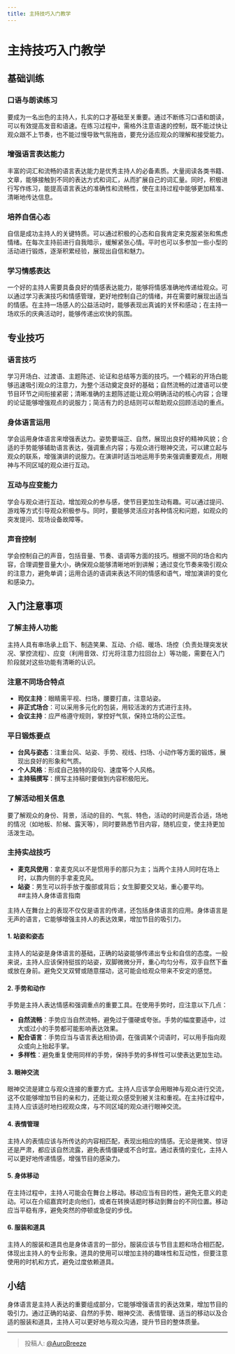 ```yaml
---
title: 主持技巧入门教学
---
```


# 主持技巧入门教学

## 基础训练 
### 口语与朗读练习 

要成为一名出色的主持人，扎实的口才基础至关重要。通过不断练习口语和朗读，可以有效提高发音和语速。在练习过程中，需格外注意语速的控制，既不能过快让观众跟不上节奏，也不能过慢导致气氛拖沓，要充分适应观众的理解和接受能力。 
### 增强语言表达能力 

丰富的词汇和流畅的语言表达能力是优秀主持人的必备素质。大量阅读各类书籍、文章，能够接触到不同的表达方式和词汇，从而扩展自己的词汇量。同时，积极进行写作练习，能提高语言表达的准确性和流畅性，使在主持过程中能够更加精准、清晰地传达信息。 
### 培养自信心态 

自信是成功主持人的关键特质。可以通过积极的心态和自我肯定来克服紧张和焦虑情绪。在每次主持前进行自我暗示，缓解紧张心情。平时也可以多参加一些小型的活动进行锻炼，逐渐积累经验，展现出自信和魅力。 
### 学习情感表达 

一个好的主持人需要具备良好的情感表达能力，能够将情感准确地传递给观众。可以通过学习表演技巧和情感管理，更好地控制自己的情绪，并在需要时展现出适当的情感。在主持一场感人的公益活动时，能够表现出真诚的关怀和感动；在主持一场欢乐的庆典活动时，能够传递出欢快的氛围。 

## 专业技巧 

### 语言技巧 

学习开场白、过渡语、主题陈述、论证和总结等方面的技巧。一个精彩的开场白能够迅速吸引观众的注意力，为整个活动奠定良好的基础；自然流畅的过渡语可以使节目环节之间衔接紧密；清晰准确的主题陈述能让观众明确活动的核心内容；合理的论证能够增强观点的说服力；简洁有力的总结则可以帮助观众回顾活动的重点。 
### 身体语言运用 

学会运用身体语言来增强表达力。姿势要端正、自然，展现出良好的精神风貌；合适的手势能够辅助语言表达，强调重点内容；与观众进行眼神交流，可以建立起与观众的联系，增强演讲的说服力。在演讲时适当地运用手势来强调重要观点，用眼神与不同区域的观众进行互动。 
### 互动与应变能力 

学会与观众进行互动，增加观众的参与感，使节目更加生动有趣。可以通过提问、游戏等方式引导观众积极参与。同时，要能够灵活应对各种情况和问题，如观众的突发提问、现场设备故障等。 
### 声音控制 

学会控制自己的声音，包括音量、节奏、语调等方面的技巧。根据不同的场合和内容，合理调整音量大小，确保观众能够清晰地听到讲解；通过变化节奏来吸引观众的注意力，避免单调；运用合适的语调来表达不同的情感和语气，增加演讲的变化和感染力。 

## 入门注意事项 

### 了解主持人功能 

主持人具有串场承上启下、制造笑果、互动、介绍、暖场、场控（负责处理突发状况、掌控流程）、应变（利用音效、灯光将注意力拉回台上）等功能，需要在入门阶段就对这些功能有清晰的认识。 

### 注意不同场合特点 

 - **司仪主持**：眼睛需平视、扫场，腰要打直，注意站姿。 
 - **非正式场合**：可以采用多元化的包装，用较活泼的方式进行主持。 
 - **会议主持**：应严格遵守规则，掌控好气氛，保持立场的公正性。

### 平日锻炼要点 

 - **台风与姿态**：注重台风、站姿、手势、视线、扫场、小动作等方面的锻炼，展现出良好的形象和气质。 
 - **个人风格**：形成自己独特的段句、速度等个人风格。 
 - **主持稿撰写**：撰写主持稿时要做到内容积极阳光。 

### 了解活动相关信息 

要了解观众的身份、背景，活动的目的、气氛、特色，活动的时间是否合适，场地的情况（如地板、阶梯、露天等），同时要熟悉节目内容，随机应变，使主持更加活泼生动。 

### 主持实战技巧 

 - **麦克风使用**：拿麦克风以不是惯用手的那只为主；当两个主持人同时在场上时，以靠内侧的手拿麦克风。 
 - **站姿**：男生可以将手放于腹部或背后；女生脚要交叉站，重心要平均。  
##主持人身体语言指南

主持人在舞台上的表现不仅仅是语言的传递，还包括身体语言的应用。身体语言是无声的语言，它能够增强主持人的表达效果，增加节目的吸引力。

#### 1. 站姿和姿态

主持人的站姿是身体语言的基础，正确的站姿能够传递出专业和自信的态度。一般来说，主持人应该保持挺拔的站姿，双脚微微分开，重心均匀分布，双手自然下垂或放在身前。避免交叉双臂或随意摆动，这可能会给观众带来不安定的感觉。

#### 2. 手势和动作

手势是主持人表达情感和强调重点的重要工具。在使用手势时，应注意以下几点：

- **自然流畅**：手势应当自然流畅，避免过于僵硬或夸张。手势的幅度要适中，过大或过小的手势都可能影响表达效果。
- **配合语言**：手势应当与语言表达相协调，在强调某个词语时，可以用手指向观众或向上抬起手掌。
- **多样性**：避免重复使用同样的手势，保持手势的多样性可以使表达更加生动。

#### 3. 眼神交流

眼神交流是建立与观众连接的重要方式。主持人应该学会用眼神与观众进行交流，这不仅能够增加节目的亲和力，还能让观众感受到被关注和重视。在主持过程中，主持人应该适时地扫视观众席，与不同区域的观众进行眼神交流。

#### 4. 表情管理

主持人的表情应该与所传达的内容相匹配，表现出相应的情感。无论是微笑、惊讶还是严肃，都应该自然流露，避免表情僵硬或不合时宜。通过表情的变化，主持人可以更好地传递情感，增强节目的感染力。

#### 5. 身体移动

在主持过程中，主持人可能会在舞台上移动。移动应当有目的性，避免无意义的走动。可以在介绍嘉宾时走向他们，或者在转换话题时移动到舞台的不同位置。移动应当平稳有序，避免突然的停顿或急促的步伐。

#### 6. 服装和道具

主持人的服装和道具也是身体语言的一部分。服装应该与节目主题和场合相匹配，体现出主持人的专业形象。道具的使用可以增加主持的趣味性和互动性，但要注意使用的时机和方式，避免过度依赖道具。

## 小结

身体语言是主持人表达的重要组成部分，它能够增强语言的表达效果，增加节目的吸引力。通过正确的站姿、自然的手势、眼神交流、表情管理、适当的移动以及合适的服装和道具，主持人可以更好地与观众沟通，提升节目的整体质量。

---

> 投稿人: [@AuroBreeze](https://github.com/AuroBreeze)
